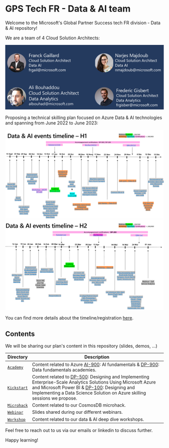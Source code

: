 # GPS Tech FR - Data & AI team

Welcome to the Microsoft's Global Partner Success tech FR division - Data & AI repository!

We are a team of 4 Cloud Solution Architects:

![team image](./Images/team.png)

Proposing a technical skilling plan focused on Azure Data & AI technologies and spanning from June 2022 to June 2023:

![H1](./Images/h1_events.png)
![H2](./Images/h2_events.png)

You can find more details about the timeline/registration [here](https://www.linkedin.com/smart-links/AQEQbKnR4QJ2Rw/c39ba816-bb8b-46f8-b6eb-f2387bf6ccc7).


## Contents

We will be sharing our plan's content in this repository (slides, demos, ...)

|Directory|Description|
|-|-|
|[`Academy`](Academy/)|Content related to Azure [AI-900](https://learn.microsoft.com/en-us/certifications/exams/ai-900): AI fundamentals & [DP-900](https://learn.microsoft.com/en-us/certifications/exams/dp-900): Data fundamentals academies.||
|[`Kickstart`](Kickstart/)|Content related to [DP-500](https://learn.microsoft.com/en-us/certifications/exams/dp-500): Designing and Implementing Enterprise-Scale Analytics Solutions Using Microsoft Azure and Microsoft Power BI & [DP-100](https://learn.microsoft.com/en-us/certifications/exams/dp-100): Designing and Implementing a Data Science Solution on Azure skilling sessions we propose.||
|[`Microhack`](Microhack/)|Content related to our CosmosDB microhack.||
|[`Webinar`](Webinar/)|Slides shared during our different webinars.||
|[`Workshop`](Workshop/)|Content related to our data & AI deep dive workshops.||


Feel free to reach out to us via our emails or linkedin to discuss further.

Happy learning!
